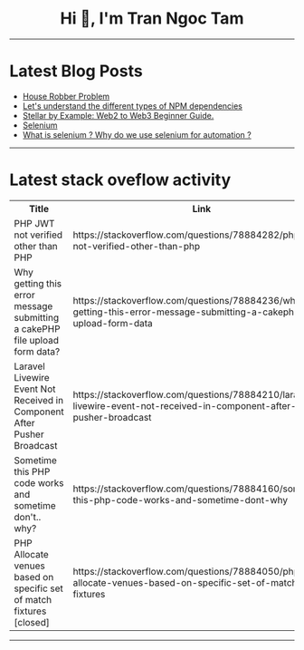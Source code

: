 <h1 align="center">Hi 👋, I'm Tran Ngoc Tam</h1>

---

# Latest Blog Posts 
<!-- BLOG-POST-LIST:START -->
- [House Robber Problem](https://dev.to/theyashsawarkar/house-robber-problem-14o4)
- [Let&#39;s understand the different types of NPM dependencies](https://dev.to/syed_ammar/lets-understand-the-different-types-of-npm-dependencies-bo8)
- [Stellar by Example: Web2 to Web3 Beginner Guide.](https://dev.to/emee/stellar-by-example-web2-to-web3-beginner-guide-3665)
- [Selenium](https://dev.to/devi_sudhakar_12ec71f0137/selenium-1k6j)
- [What is selenium ? Why do we use selenium for automation ?](https://dev.to/nandhini_manikandan_/what-is-selenium-why-do-we-use-selenium-for-automation--hbi)
<!-- BLOG-POST-LIST:END -->

---

# Latest stack oveflow activity
<table>
  <tr><th>Title</th><th>Link</th></tr>
  <!-- STACKOVERFLOW:START --><tr><td>PHP JWT not verified other than PHP</td><td>https://stackoverflow.com/questions/78884282/php-jwt-not-verified-other-than-php</td></tr><tr><td>Why getting this error message submitting a cakePHP file upload form data?</td><td>https://stackoverflow.com/questions/78884236/why-getting-this-error-message-submitting-a-cakephp-file-upload-form-data</td></tr><tr><td>Laravel Livewire Event Not Received in Component After Pusher Broadcast</td><td>https://stackoverflow.com/questions/78884210/laravel-livewire-event-not-received-in-component-after-pusher-broadcast</td></tr><tr><td>Sometime this PHP code works and sometime don&#39;t.. why?</td><td>https://stackoverflow.com/questions/78884160/sometime-this-php-code-works-and-sometime-dont-why</td></tr><tr><td>PHP Allocate venues based on specific set of match fixtures [closed]</td><td>https://stackoverflow.com/questions/78884050/php-allocate-venues-based-on-specific-set-of-match-fixtures</td></tr><!-- STACKOVERFLOW:END -->
</table>

---



